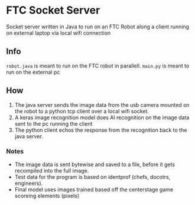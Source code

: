 # FTC Socket Server
Socket server written in Java to run on an FTC Robot along a client running on external laptop via local wifi connection

## Info
`robot.java` is meant to run on the FTC robot in parallell. 
`main.py` is meant to run on the external pc

## How
1. The java server sends the image data from the usb camera mounted on the robot to a python tcp client over a local wifi socket. 
2. A keras image recognition model does AI recognition on the image data sent to the pc running the client
3. The python client echos the response from the recognition back to the java server.

### Notes
- The image data is sent bytewise and saved to a file, before it gets recompiled into the full image.
- Test data for the program is based on identprof (chefs, docotrs, engineers). 
- Final model uses images trained based off the centerstage game scoreing elements (pixels) 

